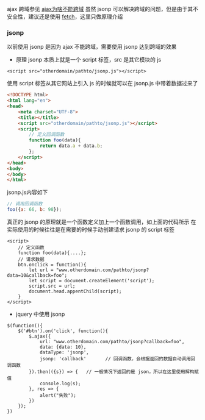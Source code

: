 ajax 跨域参见 [ajax为啥不能跨域](./ajax.md)
虽然 jsonp 可以解决跨域的问题，但是由于其不安全性，建议还是使用 [fetch](ajax.md)，这里只做原理介绍

### jsonp
以前使用 jsonp 是因为 ajax 不能跨域，需要使用 jsonp 达到跨域的效果

+ 原理
jsonp 本质上就是一个 script 标签，src 是其它模块的 js
```
<script src="otherdomain/pathto/jsonp.js"></script>
```
使用 script 标签从其它网站上引入 js 的时候就可以在 jsonp.js 中带着数据过来了

``` html
<!DOCTYPE html>
<html lang="en">
<head>
	<meta charset="UTF-8">
	<title></title>
	<script src="otherdomain/pathto/jsonp.js"></script>
	<script>
		// 定义回调函数
		function foo(data){
			return data.a + data.b;
		};
	</script>
</head>
<body>
</body>
</html>
```

jsonp.js内容如下
``` js
// 调用回调函数
foo({a: 66, b: 98});
```

真正的 jsonp 的原理就是一个函数定义加上一个函数调用，如上面的代码所示
在实际使用的时候往往是在需要的时候手动创建请求 jsonp 的 script 标签
```
<script>
	// 定义函数
	function foo(data){....};
	// 请求数据
	btn.onclick = function(){
		let url = "www.otherdomain.com/pathto/jsonp?data=10&callback=foo";
		let script = document.createElement('script');
		script.src = url;
		document.head.appentChild(script);
	}
</script>
```

+ jquery 中使用 jsonp
```
$(function(){
	$('#btn').on('click', function(){
		$.ajax({
			url: "www.otherdomain.com/pathto/jsonp?callback=foo",
			data: {data: 10},
			dataType: 'jsonp',
			jsonp: 'callback'		// 回调函数，会根据返回的数据自动调用回调函数
		}).then(({s}) => {   // 一般情况下返回的是 json，所以在这里使用解构赋值
			console.log(s);
		}, res => {
			alert("失败");
		})
	});
})
```
